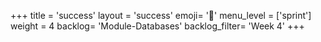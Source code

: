 +++
title = 'success'
layout = 'success'
emoji= '📝'
menu_level = ['sprint']
weight = 4
backlog= 'Module-Databases'
backlog_filter= 'Week 4'
+++


